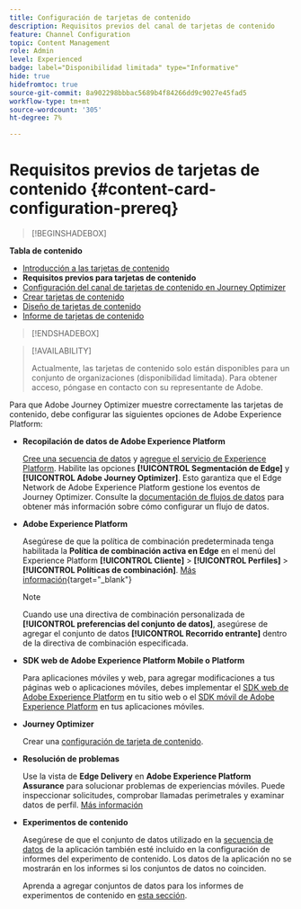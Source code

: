 ```yaml
---
title: Configuración de tarjetas de contenido
description: Requisitos previos del canal de tarjetas de contenido
feature: Channel Configuration
topic: Content Management
role: Admin
level: Experienced
badge: label="Disponibilidad limitada" type="Informative"
hide: true
hidefromtoc: true
source-git-commit: 8a902298bbbac5689b4f84266dd9c9027e45fad5
workflow-type: tm+mt
source-wordcount: '305'
ht-degree: 7%

---
```


# Requisitos previos de tarjetas de contenido {#content-card-configuration-prereq}

>[!BEGINSHADEBOX]

**Tabla de contenido**

* [Introducción a las tarjetas de contenido](get-started-content-card.md)
* **Requisitos previos para tarjetas de contenido**
* [Configuración del canal de tarjetas de contenido en Journey Optimizer](content-card-configuration.md)
* [Crear tarjetas de contenido](create-content-card.md)
* [Diseño de tarjetas de contenido](design-content-card.md)
* [Informe de tarjetas de contenido](content-card-report.md)

>[!ENDSHADEBOX]

>[!AVAILABILITY]
>
>Actualmente, las tarjetas de contenido solo están disponibles para un conjunto de organizaciones (disponibilidad limitada). Para obtener acceso, póngase en contacto con su representante de Adobe.

Para que Adobe Journey Optimizer muestre correctamente las tarjetas de contenido, debe configurar las siguientes opciones de Adobe Experience Platform:

* **Recopilación de datos de Adobe Experience Platform**

  [Cree una secuencia de datos](https://experienceleague.adobe.com/en/docs/experience-platform/datastreams/configure) y [agregue el servicio de Experience Platform](https://experienceleague.adobe.com/en/docs/experience-platform/datastreams/configure#aep). Habilite las opciones **[!UICONTROL Segmentación de Edge]** y **[!UICONTROL Adobe Journey Optimizer]**. Esto garantiza que el Edge Network de Adobe Experience Platform gestione los eventos de Journey Optimizer. Consulte la [documentación de flujos de datos](https://experienceleague.adobe.com/en/docs/experience-platform/datastreams/configure) para obtener más información sobre cómo configurar un flujo de datos.

* **Adobe Experience Platform**

  Asegúrese de que la política de combinación predeterminada tenga habilitada la **Política de combinación activa en Edge** en el menú del Experience Platform **[!UICONTROL Cliente]** > **[!UICONTROL Perfiles]** > **[!UICONTROL Políticas de combinación]**. [Más información](https://experienceleague.adobe.com/docs/experience-platform/profile/merge-policies/ui-guide.html#configure){target="_blank"}

  >[!NOTE]
  >
  >Cuando use una directiva de combinación personalizada de **[!UICONTROL preferencias del conjunto de datos]**, asegúrese de agregar el conjunto de datos **[!UICONTROL Recorrido entrante]** dentro de la directiva de combinación especificada.

* **SDK web de Adobe Experience Platform Mobile o Platform**

  Para aplicaciones móviles y web, para agregar modificaciones a tus páginas web o aplicaciones móviles, debes implementar el [SDK web de Adobe Experience Platform](https://experienceleague.adobe.com/es/docs/platform-learn/implement-web-sdk/overview) en tu sitio web o el [SDK móvil de Adobe Experience Platform](https://developer.adobe.com/client-sdks/home/) en tus aplicaciones móviles.

* **Journey Optimizer**

  Crear una [configuración de tarjeta de contenido](#content-card-configuration).

* **Resolución de problemas**

  Use la vista de **Edge Delivery** en **Adobe Experience Platform Assurance** para solucionar problemas de experiencias móviles. Puede inspeccionar solicitudes, comprobar llamadas perimetrales y examinar datos de perfil. [Más información](https://experienceleague.adobe.com/es/docs/experience-platform/assurance/view/edge-delivery)

* **Experimentos de contenido**

  Asegúrese de que el conjunto de datos utilizado en la [secuencia de datos](https://experienceleague.adobe.com/en/docs/experience-platform/datastreams/overview#_blank) de la aplicación también esté incluido en la configuración de informes del experimento de contenido. Los datos de la aplicación no se mostrarán en los informes si los conjuntos de datos no coinciden.

  Aprenda a agregar conjuntos de datos para los informes de experimentos de contenido en [esta sección](../content-management/reporting-configuration.md).
